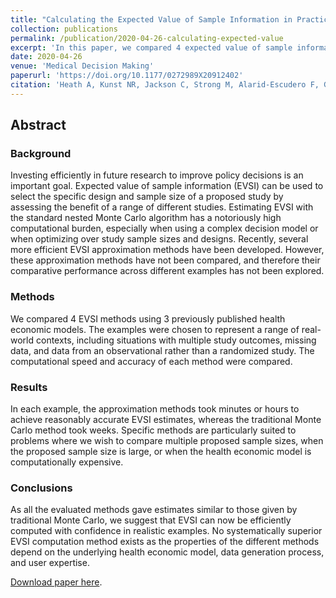```yaml
---
title: "Calculating the Expected Value of Sample Information in Practice: Considerations from 3 Case Studies"
collection: publications
permalink: /publication/2020-04-26-calculating-expected-value
excerpt: 'In this paper, we compared 4 expected value of sample information (EVSI) methods using 3 previously published health economic models. The aim of the study was to compare these methods performance across realistic examples.'
date: 2020-04-26
venue: 'Medical Decision Making'
paperurl: 'https://doi.org/10.1177/0272989X20912402'
citation: 'Heath A, Kunst NR, Jackson C, Strong M, Alarid-Escudero F, Goldhaber-Fiebert JD, Baio G, Menzies N, Jalal H. Calculating the Expected Value of Sample Information in Practice: Considerations from Three Case Studies. Medical Decision Making, 2020;40(3):314-326. https://doi.org/10.1177/0272989X20912402.'
---
```

## Abstract
### Background
Investing efficiently in future research to improve policy decisions is an important goal. Expected value of sample information (EVSI) can be used to select the specific design and sample size of a proposed study by assessing the benefit of a range of different studies. Estimating EVSI with the standard nested Monte Carlo algorithm has a notoriously high computational burden, especially when using a complex decision model or when optimizing over study sample sizes and designs. Recently, several more efficient EVSI approximation methods have been developed. However, these approximation methods have not been compared, and therefore their comparative performance across different examples has not been explored.

### Methods
We compared 4 EVSI methods using 3 previously published health economic models. The examples were chosen to represent a range of real-world contexts, including situations with multiple study outcomes, missing data, and data from an observational rather than a randomized study. The computational speed and accuracy of each method were compared.

### Results
In each example, the approximation methods took minutes or hours to achieve reasonably accurate EVSI estimates, whereas the traditional Monte Carlo method took weeks. Specific methods are particularly suited to problems where we wish to compare multiple proposed sample sizes, when the proposed sample size is large, or when the health economic model is computationally expensive. 

### Conclusions
As all the evaluated methods gave estimates similar to those given by traditional Monte Carlo, we suggest that EVSI can now be efficiently computed with confidence in realistic examples. No systematically superior EVSI computation method exists as the properties of the different methods depend on the underlying health economic model, data generation process, and user expertise.

[Download paper here](https://doi.org/10.1177/0272989X20912402).